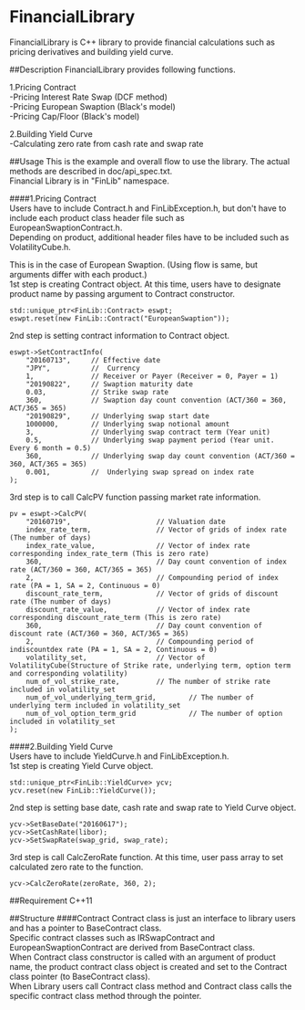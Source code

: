 
FinancialLibrary
==================

FinancialLibrary is C++ library to provide financial calculations such as pricing derivatives and building yield curve.  
  
  

##Description
FinancialLibrary provides following functions.  

1.Pricing Contract  
	-Pricing Interest Rate Swap (DCF method)  
	-Pricing European Swaption  (Black's model)  
	-Pricing Cap/Floor  (Black's model)  
	
2.Building Yield Curve  
	-Calculating zero rate from cash rate and swap rate  
  

##Usage
This is the example and overall flow to use the library. The actual methods are described in doc/api_spec.txt.  
Financial Library is in "FinLib" namespace.  
  
####1.Pricing Contract  
Users have to include Contract.h and FinLibException.h, but don't have to include each product class header file such as EuropeanSwaptionContract.h.  
Depending on product, additional header files have to be included such as VolatilityCube.h.    
  
This is in the case of European Swaption. (Using flow is same, but arguments differ with each product.)  
1st step is creating Contract object. At this time, users have to designate product name by passing argument to Contract constructor.  
```
std::unique_ptr<FinLib::Contract> eswpt;
eswpt.reset(new FinLib::Contract("EuropeanSwaption"));  
```
2nd step is setting contract information to Contract object.  
```
eswpt->SetContractInfo(
	"20160713", 	// Effective date
	"JPY", 			//	Currency
	1, 				// Receiver or Payer (Receiver = 0, Payer = 1)
	"20190822", 	// Swaption maturity date
	0.03, 			// Strike swap rate
	360, 			// Swaption day count convention (ACT/360 = 360, ACT/365 = 365)
	"20190829", 	// Underlying swap start date
	1000000, 		// Underlying swap notional amount
	3, 				// Underlying swap contract term (Year unit)
	0.5, 			// Underlying swap payment period (Year unit. Every 6 month = 0.5)
	360, 			// Underlying swap day count convention (ACT/360 = 360, ACT/365 = 365)
	0.001, 			//  Underlying swap spread on index rate
);
```
3rd step is to call CalcPV function passing market rate information.  
```
pv = eswpt->CalcPV(
	"20160719", 					// Valuation date
	index_rate_term, 				// Vector of grids of index rate (The number of days)
	index_rate_value, 				// Vector of index rate corresponding index_rate_term (This is zero rate)
	360, 							// Day count convention of index rate (ACT/360 = 360, ACT/365 = 365)
	2, 								// Compounding period of index rate (PA = 1, SA = 2, Continuous = 0)
	discount_rate_term, 			// Vector of grids of discount rate (The number of days)
	discount_rate_value,	 		// Vector of index rate corresponding discount_rate_term (This is zero rate)
	360, 							// Day count convention of discount rate (ACT/360 = 360, ACT/365 = 365)
	2, 								// Compounding period of indiscountdex rate (PA = 1, SA = 2, Continuous = 0)
	volatility_set, 				// Vector of VolatilityCube(Structure of Strike rate, underlying term, option term and corresponding volatility)
	num_of_vol_strike_rate, 		// The number of strike rate included in volatility_set
	num_of_vol_underlying_term_grid, 		// The number of underlying term included in volatility_set
	num_of_vol_option_term_grid				// The number of option included in volatility_set
);
```
  
####2.Building Yield Curve  
Users have to include YieldCurve.h and FinLibException.h.  
1st step is creating Yield Curve object.  
```
std::unique_ptr<FinLib::YieldCurve> ycv;
ycv.reset(new FinLib::YieldCurve());  
```
2nd step is setting base date, cash rate and swap rate to Yield Curve object.  
```
ycv->SetBaseDate("20160617");
ycv->SetCashRate(libor);
ycv->SetSwapRate(swap_grid, swap_rate);  
```
3rd step is call CalcZeroRate function. At this time, user pass array to set calculated zero rate to the function.  
```
ycv->CalcZeroRate(zeroRate, 360, 2);  
```
  

##Requirement
C++11  


##Structure
####Contract
Contract class is just an interface to library users and has a pointer to BaseContract class.  
Specific contract classes such as IRSwapContract and EuropeanSwaptionContract are derived from BaseContract class.  
When Contract class constructor is called with an argument of product name, the product contract class object is created and set to the Contract class pointer (to BaseContract class).  
When Library users call Contract class method and Contract class calls the specific contract class method through the pointer.  

  
